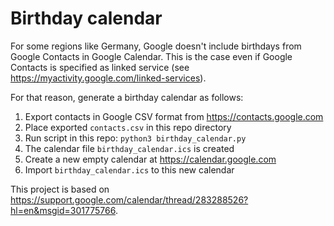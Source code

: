 # Birthday calendar

For some regions like Germany, Google doesn't include birthdays from Google
Contacts in Google Calendar. This is the case even if Google Contacts is
specified as linked service (see <https://myactivity.google.com/linked-services>).

For that reason, generate a birthday calendar as follows:

1. Export contacts in Google CSV format from <https://contacts.google.com>
1. Place exported `contacts.csv` in this repo directory
1. Run script in this repo: `python3 birthday_calendar.py`
1. The calendar file `birthday_calendar.ics` is created
1. Create a new empty calendar at <https://calendar.google.com>
1. Import `birthday_calendar.ics` to this new calendar

This project is based on
<https://support.google.com/calendar/thread/283288526?hl=en&msgid=301775766>.
